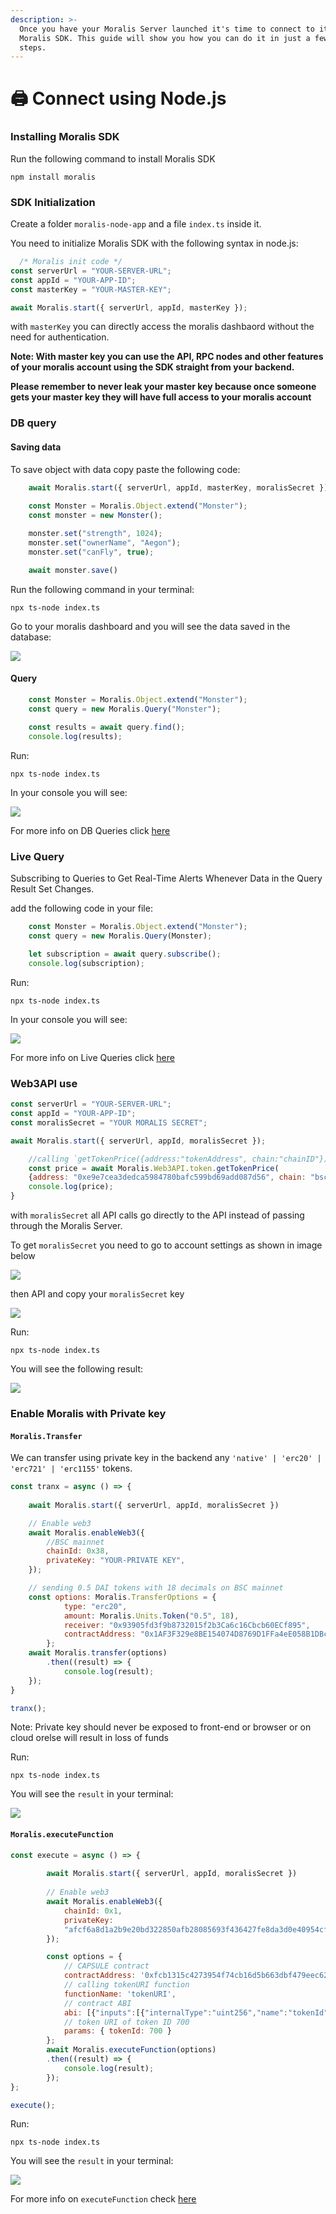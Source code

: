 ```yaml
---
description: >-
  Once you have your Moralis Server launched it's time to connect to it via the
  Moralis SDK. This guide will show you how you can do it in just a few easy
  steps.
---
```


# 🖨 Connect using Node.js

### Installing Moralis SDK

Run the following command to install Moralis SDK

```
npm install moralis
```

### SDK Initialization

Create a folder `moralis-node-app` and a file `index.ts` inside it.

You need to initialize Moralis SDK with the following syntax in node.js:

```javascript
  /* Moralis init code */
const serverUrl = "YOUR-SERVER-URL";
const appId = "YOUR-APP-ID";
const masterKey = "YOUR-MASTER-KEY";

await Moralis.start({ serverUrl, appId, masterKey });

```
with `masterKey` you can directly access the moralis dashbaord without the need for authentication.

**Note: With master key you can use the API, RPC nodes and other features of your moralis account using the SDK straight from your backend.**

**Please remember to never leak your master key because once someone gets your master key they will have full access to your moralis account**

### DB query

#### Saving data

To save object with data copy paste the following code:

```javascript
    await Moralis.start({ serverUrl, appId, masterKey, moralisSecret })
    
    const Monster = Moralis.Object.extend("Monster");
    const monster = new Monster();

    monster.set("strength", 1024);
    monster.set("ownerName", "Aegon");
    monster.set("canFly", true);

    await monster.save()
```

Run the following command in your terminal:

```
npx ts-node index.ts
```

Go to your moralis dashboard and you will see the data saved in the database:

![](<images/node1.png>)


#### Query

```javascript
    const Monster = Moralis.Object.extend("Monster");
    const query = new Moralis.Query("Monster");
    
    const results = await query.find();
    console.log(results);
```

Run:

```
npx ts-node index.ts
```

In your console you will see:

![](<images/node2.png>)

For more info on DB Queries click [here](https://docs.moralis.io/moralis-server/database/queries)

### Live Query

Subscribing to Queries to Get Real-Time Alerts Whenever Data in the Query Result Set Changes.

add the following code in your file:

```javascript
    const Monster = Moralis.Object.extend("Monster");
    const query = new Moralis.Query(Monster);

    let subscription = await query.subscribe();
    console.log(subscription);

```
Run:

```
npx ts-node index.ts
```

In your console you will see:

![](<images/node3.png>)

For more info on Live Queries click [here](https://docs.moralis.io/moralis-server/database/live-queries)


### Web3API use


```javascript
const serverUrl = "YOUR-SERVER-URL";
const appId = "YOUR-APP-ID";
const moralisSecret = "YOUR MORALIS SECRET";

await Moralis.start({ serverUrl, appId, moralisSecret });

    //calling `getTokenPrice({address:"tokenAddress", chain:"chainID"})` from web3API
    const price = await Moralis.Web3API.token.getTokenPrice(
    {address: "0xe9e7cea3dedca5984780bafc599bd69add087d56", chain: "bsc"})
    console.log(price);
}

```

with `moralisSecret` all API calls go directly to the API instead of passing through the Moralis Server.

To get `moralisSecret` you need to go to account settings as shown in image below

![](<images/moralisSecret1.png>)

then API and copy your `moralisSecret` key

![](<images/moralisSecret2.png>)

Run:

```
npx ts-node index.ts
```

You will see the following result:

![](<images/result1.png>)

### Enable Moralis with Private key

#### `Moralis.Transfer`

We can transfer using private key in the backend any `'native' | 'erc20' | 'erc721' | 'erc1155'` tokens.

```javascript
const tranx = async () => {
    
    await Moralis.start({ serverUrl, appId, moralisSecret })

    // Enable web3
    await Moralis.enableWeb3({
        //BSC mainnet
        chainId: 0x38,
        privateKey: "YOUR-PRIVATE KEY",
    });

    // sending 0.5 DAI tokens with 18 decimals on BSC mainnet
    const options: Moralis.TransferOptions = {
            type: "erc20", 
            amount: Moralis.Units.Token("0.5", 18),
            receiver: "0x93905fd3f9b8732015f2b3Ca6c16Cbcb60ECf895",
            contractAddress: "0x1AF3F329e8BE154074D8769D1FFa4eE058B1DBc3",
        };
    await Moralis.transfer(options)
        .then((result) => {
            console.log(result);
    });
}

tranx();
```

Note: Private key should never be exposed to front-end or browser or on cloud orelse will result in loss of funds

Run:

```
npx ts-node index.ts
```

You will see the `result` in your terminal:

![](<images/result3.png>)

#### `Moralis.executeFunction`

```javascript
const execute = async () => {
  
        await Moralis.start({ serverUrl, appId, moralisSecret })
        
        // Enable web3
        await Moralis.enableWeb3({
            chainId: 0x1,
            privateKey:
            "afcf6a8d1a2b9e20bd322850afb28085693f436427fe8da3d0e40954cfb2d0dc",
        });

        const options = {
            // CAPSULE contract
            contractAddress: '0xfcb1315c4273954f74cb16d5b663dbf479eec62e',
            // calling tokenURI function
            functionName: 'tokenURI',
            // contract ABI
            abi: [{"inputs":[{"internalType":"uint256","name":"tokenId","type":"uint256"}],"name":"tokenURI","outputs":[{"internalType":"string","name":"","type":"string"}],"stateMutability":"view","type":"function"}],
            // token URI of token ID 700
            params: { tokenId: 700 }
        };
        await Moralis.executeFunction(options)
        .then((result) => {
            console.log(result);
        });
};

execute();
```

Run:

```
npx ts-node index.ts
```


You will see the `result` in your terminal:

![](<images/result4.png>)

For more info on `executeFunction` check [here](https://docs.moralis.io/moralis-server/web3/web3#executefunction)



##

##
